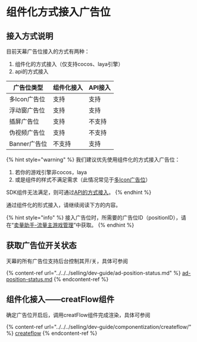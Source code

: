 # 组件化方式接入广告位

## 接入方式说明

目前天幕广告位接入的方式有两种：

1. 组件化的方式接入（仅支持cocos、laya引擎）
2. api的方式接入

| 广告位类型     | **组件化接入** | API接入 |
| --------- | --------- | ----- |
| 多Icon广告位  | 支持        | 支持    |
| 浮动窗广告位    | 支持        | 支持    |
| 插屏广告位     | 支持        | 不支持   |
| 伪视频广告位    | 支持        | 不支持   |
| Banner广告位 | 不支持       | 支持    |

{% hint style="warning" %}
我们建议优先使用组件化的方式接入广告位：

1. 若你的游戏引擎非cocos，laya
2. 或是组件的样式不满足需求（此情况常见于[多Icon广告位](../../../selling/dev-guide/componentization/createflow/more-icon.md#zu-jian-yang-shi)）

SDK组件无法满足，则可通过[API的方式接入](../../../selling/dev-guide/api/)。
{% endhint %}

通过组件化的形式接入，请继续阅读下方的内容。

{% hint style="info" %}
接入广告位时，所需要的广告位ID（positionID），请在“[卖量助手-流量主游戏管理](../../../selling/main-features/flower-game-manage.md#guang-gao-wei-guan-li)”中获取。
{% endhint %}

## 获取广告位开关状态

天幕的所有广告位支持后台控制其开/关，具体可参阅

{% content-ref url="../../../selling/dev-guide/ad-position-status.md" %}
[ad-position-status.md](../../../selling/dev-guide/ad-position-status.md)
{% endcontent-ref %}

## 组件化接入——creatFlow组件

确定广告位开启后，调用creatFlow组件完成渲染，具体可参阅

{% content-ref url="../../../selling/dev-guide/componentization/createflow/" %}
[createflow](../../../selling/dev-guide/componentization/createflow/)
{% endcontent-ref %}

